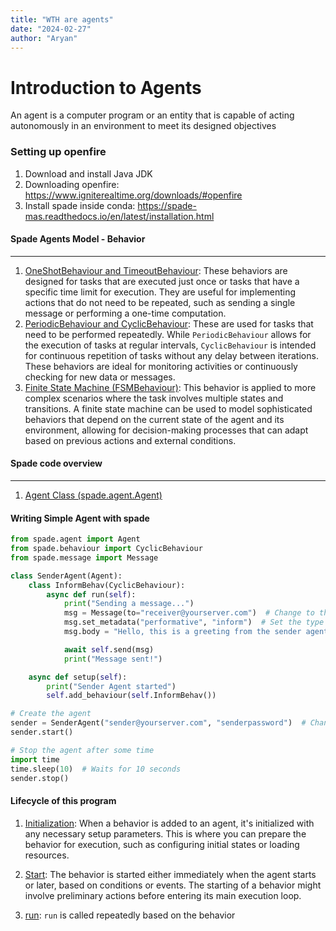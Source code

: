 ```yaml
---
title: "WTH are agents"
date: "2024-02-27"
author: "Aryan"
---
```


# Introduction to Agents

An agent is a computer program or an entity that is capable of acting autonomously in an environment to meet its designed objectives

### Setting up openfire

1) Download and install Java JDK
2) Downloading openfire: https://www.igniterealtime.org/downloads/#openfire
3) Install spade inside conda: https://spade-mas.readthedocs.io/en/latest/installation.html


#### Spade Agents Model - Behavior
-----------

1. <u>OneShotBehaviour and TimeoutBehaviour</u>: These behaviors are designed for tasks that are executed just once or tasks that have a specific time limit for execution. They are useful for implementing actions that do not need to be repeated, such as sending a single message or performing a one-time computation.
2. <u>PeriodicBehaviour and CyclicBehaviour</u>: These are used for tasks that need to be performed repeatedly. While `PeriodicBehaviour` allows for the execution of tasks at regular intervals, `CyclicBehaviour` is intended for continuous repetition of tasks without any delay between iterations. These behaviors are ideal for monitoring activities or continuously checking for new data or messages.
3. <u>Finite State Machine (FSMBehaviour)</u>: This behavior is applied to more complex scenarios where the task involves multiple states and transitions. A finite state machine can be used to model sophisticated behaviors that depend on the current state of the agent and its environment, allowing for decision-making processes that can adapt based on previous actions and external conditions.

#### Spade code overview
------

1. <u>Agent Class (spade.agent.Agent)</u>


#### Writing Simple Agent with spade


```python
from spade.agent import Agent
from spade.behaviour import CyclicBehaviour
from spade.message import Message

class SenderAgent(Agent):
    class InformBehav(CyclicBehaviour):
        async def run(self):
            print("Sending a message...")
            msg = Message(to="receiver@yourserver.com")  # Change to the receiver's JID
            msg.set_metadata("performative", "inform")  # Set the type of message
            msg.body = "Hello, this is a greeting from the sender agent."

            await self.send(msg)
            print("Message sent!")

    async def setup(self):
        print("Sender Agent started")
        self.add_behaviour(self.InformBehav())

# Create the agent
sender = SenderAgent("sender@yourserver.com", "senderpassword")  # Change to your sender agent's JID and password
sender.start()

# Stop the agent after some time
import time
time.sleep(10)  # Waits for 10 seconds
sender.stop()
```

#### Lifecycle of this program

1. <u>Initialization</u>: When a behavior is added to an agent, it's initialized with any necessary setup parameters. This is where you can prepare the behavior for execution, such as configuring initial states or loading resources.

2. <u>Start</u>: The behavior is started either immediately when the agent starts or later, based on conditions or events. The starting of a behavior might involve preliminary actions before entering its main execution loop.

3. <u>run</u>: `run` is called repeatedly based on the behavior 
